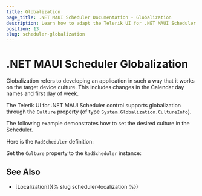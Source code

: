 ```yaml
---
title: Globalization
page_title: .NET MAUI Scheduler Documentation - Globalization
description: Learn how to adapt the Telerik UI for .NET MAUI Scheduler to device cultures by utilizing its globalization support options.
position: 13
slug: scheduler-globalization
---
```


# .NET MAUI Scheduler Globalization

Globalization refers to developing an application in such a way that it works on the target device culture. This includes changes in the Calendar day names and first day of week.

The Telerik UI for .NET MAUI Scheduler control supports globalization through the `Culture` property (of type `System.Globalization.CultureInfo`). 

The following example demonstrates how to set the desired culture in the Scheduler.

Here is the `RadScheduler` definition:

<snippet id='scheduler-globalization' />

Set the `Culture` property to the `RadScheduler` instance:

<snippet id='scheduler-culture-set' />

## See Also

- [Localization]({% slug scheduler-localization %})
